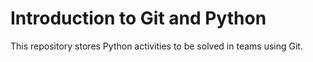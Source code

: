 # Introduction to Git and Python

This repository stores Python activities to be solved in teams using Git.

